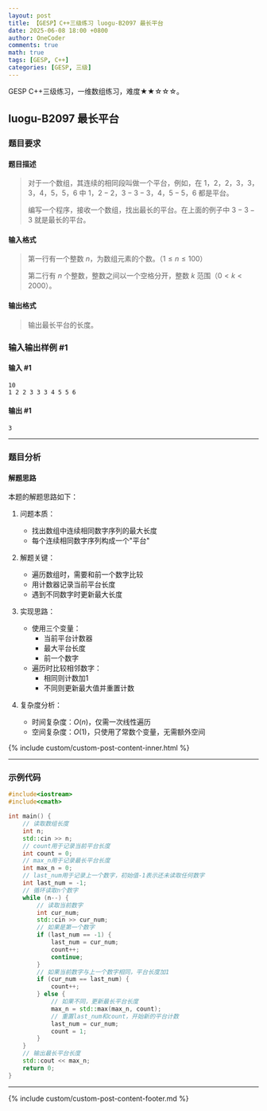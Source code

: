 ```yaml
---
layout: post
title: 【GESP】C++三级练习 luogu-B2097 最长平台
date: 2025-06-08 18:00 +0800
author: OneCoder
comments: true
math: true
tags: [GESP, C++]
categories: [GESP, 三级]
---
```

GESP C++三级练习，一维数组练习，难度★★☆☆☆。

<!--more-->

## luogu-B2097 最长平台

### 题目要求

#### 题目描述

>对于一个数组，其连续的相同段叫做一个平台，例如，在 $1$，$2$，$2$，$3$，$3$，$3$，$4$，$5$，$5$，$6$ 中 $1$，$2-2$，$3-3-3$，$4$，$5-5$，$6$ 都是平台。
>
>编写一个程序，接收一个数组，找出最长的平台。在上面的例子中 $3-3-3$ 就是最长的平台。

#### 输入格式

>第一行有一个整数 $n$，为数组元素的个数。（$1 \le n \le 100$）
>
>第二行有 $n$ 个整数，整数之间以一个空格分开，整数 $k$ 范围（$0<k<2000$）。

#### 输出格式

>输出最长平台的长度。

### 输入输出样例 #1

#### 输入 #1

```plaintext
10
1 2 2 3 3 3 4 5 5 6
```

#### 输出 #1

```plaintext
3
```

---

### 题目分析

#### 解题思路

本题的解题思路如下：

1. 问题本质：
   - 找出数组中连续相同数字序列的最大长度
   - 每个连续相同数字序列构成一个"平台"

2. 解题关键：
   - 遍历数组时，需要和前一个数字比较
   - 用计数器记录当前平台长度
   - 遇到不同数字时更新最大长度

3. 实现思路：
   - 使用三个变量：
     - 当前平台计数器
     - 最大平台长度
     - 前一个数字
   - 遍历时比较相邻数字：
     - 相同则计数加1
     - 不同则更新最大值并重置计数

4. 复杂度分析：
   - 时间复杂度：$O(n)$，仅需一次线性遍历
   - 空间复杂度：$O(1)$，只使用了常数个变量，无需额外空间

{% include custom/custom-post-content-inner.html %}

---

### 示例代码

```cpp
#include<iostream>
#include<cmath>

int main() {
    // 读取数组长度
    int n;
    std::cin >> n;
    // count用于记录当前平台长度
    int count = 0;
    // max_n用于记录最长平台长度
    int max_n = 0;
    // last_num用于记录上一个数字，初始值-1表示还未读取任何数字
    int last_num = -1;
    // 循环读取n个数字
    while (n--) {
        // 读取当前数字
        int cur_num;
        std::cin >> cur_num;
        // 如果是第一个数字
        if (last_num == -1) {
            last_num = cur_num;
            count++;
            continue;
        }
        // 如果当前数字与上一个数字相同，平台长度加1
        if (cur_num == last_num) {
            count++;
        } else {
            // 如果不同，更新最长平台长度
            max_n = std::max(max_n, count);
            // 重置last_num和count，开始新的平台计数
            last_num = cur_num;
            count = 1;
        }
    }
    // 输出最长平台长度
    std::cout << max_n;
    return 0;
}
```

---

{% include custom/custom-post-content-footer.md %}
